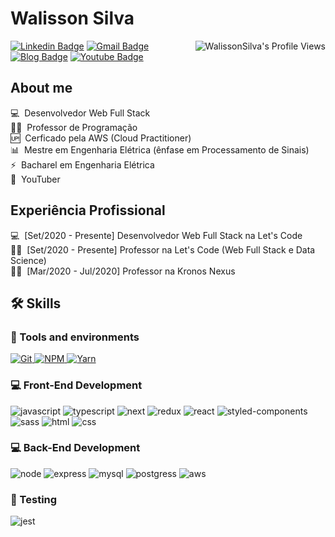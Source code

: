 # Walisson Silva

<img align="right" src="https://komarev.com/ghpvc/?username=walissonsilva" alt="WalissonSilva's Profile Views" />

[![Linkedin Badge](https://img.shields.io/badge/LinkedIn-WalissonSilva-blue?style=flat-square&logo=Linkedin&logoColor=white&link=https://www.linkedin.com/in/walissonsilva/)](https://www.linkedin.com/in/walissonsilva/) 
[![Gmail Badge](https://img.shields.io/badge/-walissonsilva10@gmail.com-c14438?style=flat-square&logo=Gmail&logoColor=white&link=mailto:walissonsilva10@gmail.com)](mailto:walissonsilva10@gmail.com)
[![Blog Badge](https://img.shields.io/badge/Blog-walissonsilva.com-blue)](https://walissonsilva.com/blog)
[![Youtube Badge](https://img.shields.io/badge/-Youtube-FF0000?style=flat-square&labelColor=FF0000&logo=youtube&logoColor=white&link=https://youtube.com/c/walissonsilva)](https://youtube.com/c/walissonsilva)

<!--![Walisson Silva's github stats](https://github-readme-stats.vercel.app/api?username=walissonsilva&show_icons=true&theme=tokyonight)-->

## About me

💻 &nbsp;Desenvolvedor Web Full Stack  
👨‍🏫 &nbsp;Professor de Programação  
🆙 &nbsp;Cerficado pela AWS (Cloud Practitioner)  
📊 &nbsp;Mestre em Engenharia Elétrica (ênfase em Processamento de Sinais)  
⚡ &nbsp;Bacharel em Engenharia Elétrica    
🎥 &nbsp;YouTuber  

## Experiência Profissional

💻 &nbsp;[Set/2020 - Presente] Desenvolvedor Web Full Stack na Let's Code  
👨‍🏫 &nbsp;[Set/2020 - Presente] Professor na Let's Code (Web Full Stack e Data Science)  
👨‍🏫 &nbsp;[Mar/2020 - Jul/2020] Professor na Kronos Nexus  

## 🛠️ Skills

### :wrench: Tools and environments

<!-- GIT -->
<a href="#">
      <img alt="Git" src="https://img.shields.io/badge/Git-F05032.svg?style=for-the-badge&logo=git&logoColor=white" />
</a>
<!-- NPM -->
<a href="#">
      <img alt="NPM" src="https://img.shields.io/badge/NPM-CB3837.svg?style=for-the-badge&logo=npm&logoColor=white" />
</a>
<!-- YARN -->
<a href="#">
      <img alt="Yarn" src="https://img.shields.io/badge/Yarn-2C8EBB.svg?style=for-the-badge&logo=yarn&logoColor=white" />
</a>

### :computer: Front-End Development

![javascript](https://img.shields.io/badge/JavaScript-F7DF1E?style=for-the-badge&logo=javascript&logoColor=black)
![typescript](https://img.shields.io/badge/TypeScript-3178C6?style=for-the-badge&logo=typescript&logoColor=white)
![next](https://img.shields.io/badge/Next-000000?style=for-the-badge&logo=nextdotjs&logoColor=FFFFFF)
![redux](https://img.shields.io/badge/Redux-593D88?style=for-the-badge&logo=redux&logoColor=white)
![react](https://img.shields.io/badge/React-20232A?style=for-the-badge&logo=react&logoColor=61DAFB)
![styled-components](https://img.shields.io/badge/styled_components-DB7093?style=for-the-badge&logo=styled-components&logoColor=white)
![sass](https://img.shields.io/badge/Sass-CF649A?style=for-the-badge&logo=sass&logoColor=white)
![html](https://img.shields.io/badge/HTML5-E34F26?style=for-the-badge&logo=html5&logoColor=white)
![css](https://img.shields.io/badge/CSS3-1572B6?style=for-the-badge&logo=css3&logoColor=white)


### :computer: Back-End Development

![node](https://img.shields.io/badge/Node.js-43853D?style=for-the-badge&logo=node.js&logoColor=white)
![express](https://img.shields.io/badge/Express.js-404D59?style=for-the-badge)
![mysql](https://img.shields.io/badge/MySQL-00000F?style=for-the-badge&logo=mysql&logoColor=white)
![postgress](https://img.shields.io/badge/PostgreSQL-316192?style=for-the-badge&logo=postgresql&logoColor=white)
![aws](https://img.shields.io/badge/Amazon_AWS-232F3E?style=for-the-badge&logo=amazon-aws&logoColor=white)



### 🧪 Testing

![jest](https://img.shields.io/badge/Jest-C21325?style=for-the-badge&logo=jest&logoColor=white)
